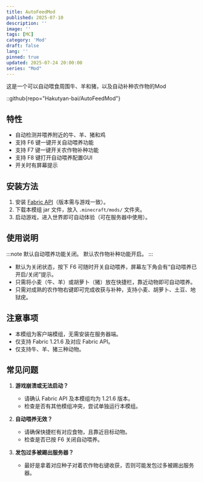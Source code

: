 ```yaml
---
title: AutoFeedMod
published: 2025-07-10
description: ''
image: ''
tags: [MC]
category: 'Mod'
draft: false 
lang: ''
pinned: true 
updated: 2025-07-24 20:00:00
series: "Mod"
---
```

这是一个可以自动喂食周围牛、羊和猪，以及自动补种农作物的Mod

::github{repo="Hakutyan-bai/AutoFeedMod"}

## 特性
- 自动检测并喂养附近的牛、羊、猪和鸡
- 支持 F6 键一键开关自动喂养功能
- 支持 F7 键一键开关农作物补种功能
- 支持 F8 键打开自动喂养配置GUI
- 开关时有屏幕提示

## 安装方法
1. 安装  [Fabric API](https://modrinth.com/mod/fabric-api)（版本需与游戏一致）。
2. 下载本模组 jar 文件，放入 `.minecraft/mods/` 文件夹。
3. 启动游戏，进入世界即可自动体验（可在服务器中使用）。

## 使用说明
:::note
默认自动喂养功能关闭。
默认农作物补种功能开启。
:::

- 默认为关闭状态，按下 F6 可随时开关自动喂养，屏幕左下角会有“自动喂养已开启/关闭”提示。
- 只需将小麦（牛、羊）或胡萝卜（猪）放在快捷栏，靠近动物即可自动喂养。
- 只需对成熟的农作物右键即可完成收获与补种，支持小麦、胡萝卜、土豆、地狱疣。

## 注意事项
- 本模组为客户端模组，无需安装在服务器端。
- 仅支持 Fabric 1.21.6 及对应 Fabric API。
- 仅支持牛、羊、猪三种动物。

## 常见问题
1. **游戏崩溃或无法启动？**
   - 请确认 Fabric API 及本模组均为 1.21.6 版本。
   - 检查是否有其他模组冲突，尝试单独运行本模组。

2. **自动喂养无效？**
   - 请确保快捷栏有对应食物，且靠近目标动物。
   - 检查是否已按 F6 关闭自动喂养。

3. **发包过多被踢出服务器？**
   - 最好是拿着对应种子对着农作物右键收获，否则可能发包过多被踢出服务器。